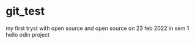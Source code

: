 # git_test
my first tryst with open source and open source on 23 feb 2022 in sem 1
hello odin project